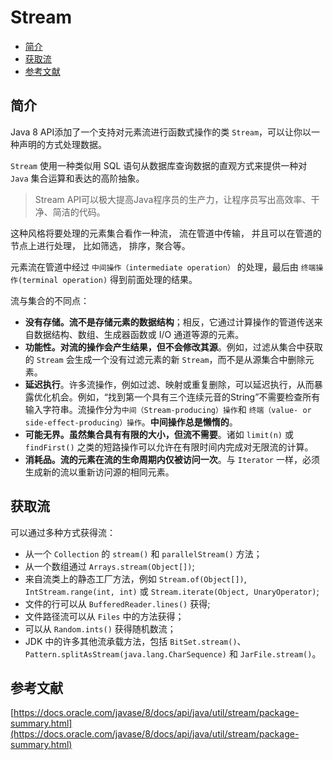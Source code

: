 # Stream

* [简介](#简介)
* [获取流](#获取流)
* [参考文献](#参考文献)

## 简介

Java 8 API添加了一个支持对元素流进行函数式操作的类 `Stream`，可以让你以一种声明的方式处理数据。

`Stream` 使用一种类似用 SQL 语句从数据库查询数据的直观方式来提供一种对 `Java` 集合运算和表达的高阶抽象。

> Stream API可以极大提高Java程序员的生产力，让程序员写出高效率、干净、简洁的代码。

这种风格将要处理的元素集合看作一种流， 流在管道中传输， 并且可以在管道的节点上进行处理， 比如筛选， 排序，聚合等。

元素流在管道中经过 `中间操作（intermediate operation）` 的处理，最后由 `终端操作(terminal operation)` 得到前面处理的结果。

流与集合的不同点：

* **没有存储。流不是存储元素的数据结构**；相反，它通过计算操作的管道传送来自数据结构、数组、生成器函数或 I/O 通道等源的元素。
* **功能性。对流的操作会产生结果，但不会修改其源**。例如，过滤从集合中获取的 `Stream` 会生成一个没有过滤元素的新 `Stream`，而不是从源集合中删除元素。
* **延迟执行**。许多流操作，例如过滤、映射或重复删除，可以延迟执行，从而暴露优化机会。例如，“找到第一个具有三个连续元音的String”不需要检查所有输入字符串。流操作分为`中间（Stream-producing）操作`和 `终端（value- or side-effect-producing）操作`。**中间操作总是懒惰的**。
* **可能无界。虽然集合具有有限的大小，但流不需要**。诸如 `limit(n)` 或 `findFirst()` 之类的短路操作可以允许在有限时间内完成对无限流的计算。
* **消耗品。流的元素在流的生命周期内仅被访问一次**。与 `Iterator` 一样，必须生成新的流以重新访问源的相同元素。

## 获取流

可以通过多种方式获得流：

* 从一个 `Collection` 的 `stream()` 和 `parallelStream()` 方法；
* 从一个数组通过 `Arrays.stream(Object[])`;
* 来自流类上的静态工厂方法，例如 `Stream.of(Object[])`, `IntStream.range(int, int)` 或 `Stream.iterate(Object, UnaryOperator)`;
* 文件的行可以从 `BufferedReader.lines()` 获得;
* 文件路径流可以从 `Files` 中的方法获得；
* 可以从 `Random.ints()` 获得随机数流；
* JDK 中的许多其他流承载方法，包括 `BitSet.stream()`、`Pattern.splitAsStream(java.lang.CharSequence)` 和 `JarFile.stream()`。




## 参考文献

[https://docs.oracle.com/javase/8/docs/api/java/util/stream/package-summary.html](https://docs.oracle.com/javase/8/docs/api/java/util/stream/package-summary.html)
